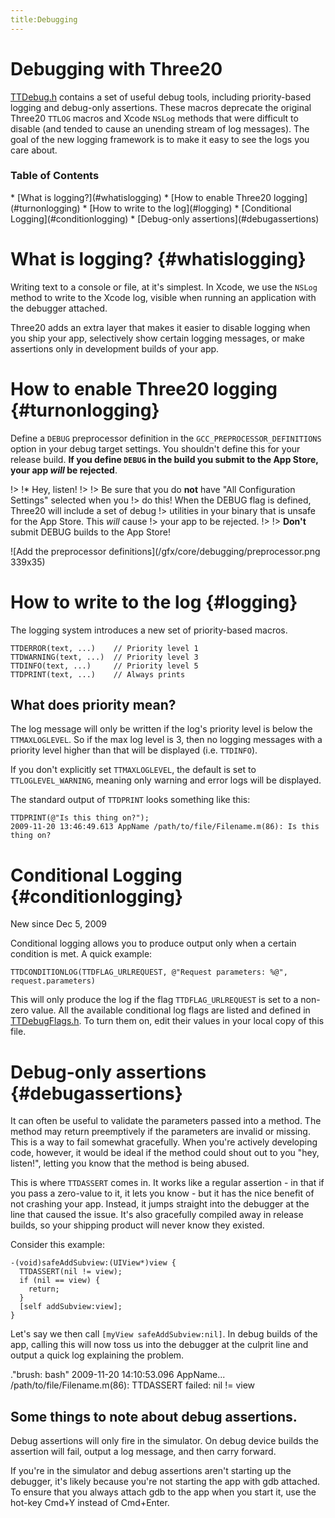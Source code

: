 ```yaml
---
title:Debugging
---
```


Debugging with Three20
======================

[TTDebug.h](http://github.com/facebook/three20/blob/master/src/Three20Core/Headers/TTDebug.h)
contains a set of useful debug tools, including priority-based logging and
debug-only assertions. These macros deprecate the original Three20 `TTLOG`
macros and Xcode `NSLog` methods that were difficult to disable (and tended to cause an
unending stream of log messages). The goal of the new logging framework is to make it easy
to see the logs you care about.

### Table of Contents

<div class="toc" markdown="1">
* [What is logging?](#whatislogging)
* [How to enable Three20 logging](#turnonlogging)
* [How to write to the log](#logging)
* [Conditional Logging](#conditionlogging)
* [Debug-only assertions](#debugassertions)
</div>
<div class="clearfix"></div>

What is logging? {#whatislogging}
================

Writing text to a console or file, at it's simplest. In Xcode, we use the `NSLog`
method to write to the Xcode log, visible when running an application with the
debugger attached.

Three20 adds an extra layer that makes it easier to disable logging when you
ship your app, selectively show certain logging messages, or make assertions
only in development builds of your app.

How to enable Three20 logging {#turnonlogging}
=============================

Define a `DEBUG` preprocessor definition in the `GCC_PREPROCESSOR_DEFINITIONS`
option in your debug target settings. You shouldn't define this for your release
build.
**If you define `DEBUG` in the build you submit to the App Store, your app *will* be
rejected**.

!> !* Hey, listen!
!> 
!> Be sure that you do **not** have "All Configuration Settings" selected when you
!> do this! When the DEBUG flag is defined, Three20 will include a set of debug
!> utilities in your binary that is unsafe for the App Store. This *will* cause
!> your app to be rejected.
!> 
!> **Don't** submit DEBUG builds to the App Store!

<div class="image" markdown=1>![Add the preprocessor definitions](/gfx/core/debugging/preprocessor.png 339x35)</div>

How to write to the log {#logging}
=======================

The logging system introduces a new set of priority-based macros.

    TTDERROR(text, ...)    // Priority level 1
    TTDWARNING(text, ...)  // Priority level 3
    TTDINFO(text, ...)     // Priority level 5
    TTDPRINT(text, ...)    // Always prints

What does priority mean?
------------------------

The log message will only be written if the log's priority level is below
the `TTMAXLOGLEVEL`. So if the max log level is 3, then no logging
messages with a priority level higher than that will be displayed (i.e.
`TTDINFO`).

If you don't explicitly set `TTMAXLOGLEVEL`, the default is set to
`TTLOGLEVEL_WARNING`, meaning only warning and error logs will
be displayed.

The standard output of `TTDPRINT` looks something like this:

    TTDPRINT(@"Is this thing on?");
    2009-11-20 13:46:49.613 AppName /path/to/file/Filename.m(86): Is this thing on?

Conditional Logging {#conditionlogging}
===================

<div class="source">New since Dec 5, 2009</div>

Conditional logging allows you to produce output only when
a certain condition is met. A quick example:

    TTDCONDITIONLOG(TTDFLAG_URLREQUEST, @"Request parameters: %@", request.parameters)

This will only produce the log if the flag `TTDFLAG_URLREQUEST` is set to a non-zero value.
All the available conditional log flags are listed and defined in
[TTDebugFlags.h](http://github.com/facebook/three20/blob/master/src/Three20Core/Headers/TTDebugFlags.h).
To turn them on, edit their values in your local copy of this file.

Debug-only assertions {#debugassertions}
=====================

It can often be useful to validate the parameters passed into a method.  The method
may return preemptively if the parameters are invalid or missing. This is a way to fail
somewhat gracefully.  When you're actively developing code, however, it would be ideal if the
method could shout out to you "hey, listen!", letting you know that the method is being
abused.

This is where `TTDASSERT` comes in.  It works like a regular
assertion - in that if you pass a zero-value to it, it lets you know - but it has the nice benefit
of not crashing your app. Instead, it jumps straight into the debugger at the line that caused the
issue. It's also gracefully compiled away in release builds, so your shipping product will
never know they existed.

Consider this example:

    -(void)safeAddSubview:(UIView*)view {
      TTDASSERT(nil != view);
      if (nil == view) {
        return;
      }
      [self addSubview:view];
    }

Let's say we then call `[myView safeAddSubview:nil]`. In debug builds of the app, calling this
will now toss us into the debugger at the culprit line and output a quick log explaining the
problem.

."brush: bash"
    2009-11-20 14:10:53.096 AppName...
      /path/to/file/Filename.m(86): TTDASSERT failed: nil != view

Some things to note about debug assertions.
-------------------------------------------

Debug assertions will only fire in the simulator. On debug device builds the assertion will fail,
output a log message, and then carry forward.

If you're in the simulator and debug assertions aren't starting up the debugger, it's likely
because you're not starting the app with gdb attached. To ensure that you always attach gdb to
the app when you start it, use the hot-key Cmd+Y instead of Cmd+Enter.